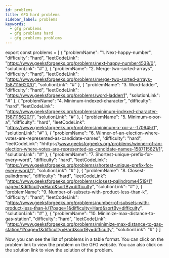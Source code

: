```yaml
---
id: problems
title: GFG hard problems
sidebar_label: problems
keywords:
  - gfg problems
  - gfg problems hard
  - gfg problems problems
---
```



export const problems = [
  {
    "problemName": "1. Next-happy-number",
    "difficulty": "hard",
    "leetCodeLink": "https://www.geeksforgeeks.org/problems/next-happy-number4538/0",
    "solutionLink": "#"
  },
    {
        "problemName": "2. Merge-two-sorted-arrays",
        "difficulty": "hard",
        "leetCodeLink": "https://www.geeksforgeeks.org/problems/merge-two-sorted-arrays-1587115620/0",
        "solutionLink": "#"
    },
    {
        "problemName": "3. Word-ladder",
        "difficulty": "hard",
        "leetCodeLink": "https://www.geeksforgeeks.org/problems/word-ladder/1",
        "solutionLink": "#"
    },
    {
        "problemName": "4. Minimum-indexed-character",
        "difficulty": "hard",
        "leetCodeLink": "https://www.geeksforgeeks.org/problems/minimum-indexed-character-1587115620/1",
        "solutionLink": "#"
    },
    {
        "problemName": "5. Minimum-x-xor-a",
        "difficulty": "hard",
        "leetCodeLink": "https://www.geeksforgeeks.org/problems/minimum-x-xor-a--170645/1",
        "solutionLink": "#"
    },
    {
        "problemName": "6. Winner-of-an-election-where-votes-are-represented-as-candidate-names",
        "difficulty": "hard",
        "leetCodeLink": "hhttps://www.geeksforgeeks.org/problems/winner-of-an-election-where-votes-are-represented-as-candidate-names-1587115621/1",
        "solutionLink": "#"
    },
    {
        "problemName": "7. Shortest-unique-prefix-for-every-word",
        "difficulty": "hard",
        "leetCodeLink": "https://www.geeksforgeeks.org/problems/shortest-unique-prefix-for-every-word/1",
        "solutionLink": "#"
    },
    {
        "problemName": "8. Closest-palindrome",
        "difficulty": "hard",
        "leetCodeLink": "https://www.geeksforgeeks.org/problems/closest-palindrome4519/1?page=1&difficulty=Hard&sortBy=difficulty",
        "solutionLink": "#"
    },
    {
        "problemName": "9. Number-of-subsets-with-product-less-than-k",
        "difficulty": "hard",
        "leetCodeLink": "https://www.geeksforgeeks.org/problems/number-of-subsets-with-product-less-than-k/1?page=1&difficulty=Hard&sortBy=difficulty",
        "solutionLink": "#"
    },
    {
        "problemName": "10. Minimize-max-distance-to-gas-station",
        "difficulty": "hard",
        "leetCodeLink": "https://www.geeksforgeeks.org/problems/minimize-max-distance-to-gas-station/1?page=1&difficulty=Hard&sortBy=difficulty",
        "solutionLink": "#"
    }
]

<Table 
    title=""
    data={problems}
    isSorted={false}
    collectionLink="https://www.geeksforgeeks.org/"
/>

Now, you can see the list of problems in a table format. You can click on the problem link to view the problem on the GFG website. You can also click on the solution link to view the solution of the problem.